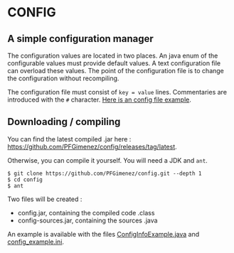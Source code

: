 # CONFIG

## A simple configuration manager

The configuration values are located in two places.
An java enum of the configurable values must provide default values. A text configuration file can overload these values.
The point of the configuration file is to change the configuration without recompiling.

The configuration file must consist of ```key = value``` lines. Commentaries are introduced with the ```#``` character. [Here is an config file example](https://raw.githubusercontent.com/PFGimenez/config/master/config_example.ini).

## Downloading / compiling

You can find the latest compiled .jar here : https://github.com/PFGimenez/config/releases/tag/latest.

Otherwise, you can compile it yourself. You will need a JDK and ```ant```.

    $ git clone https://github.com/PFGimenez/config.git --depth 1
    $ cd config
    $ ant

Two files will be created :
- config.jar, containing the compiled code .class
- config-sources.jar, containing the sources .java

An example is available with the files [ConfigInfoExample.java](https://raw.githubusercontent.com/PFGimenez/config/master/src/config/ConfigInfoExample.java) and [config_example.ini](https://raw.githubusercontent.com/PFGimenez/config/master/config_example.ini).

